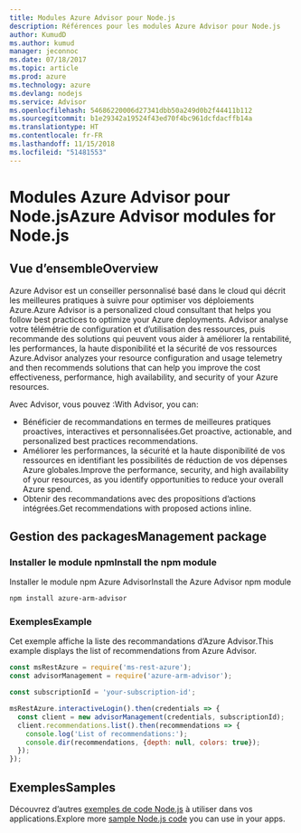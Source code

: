 ```yaml
---
title: Modules Azure Advisor pour Node.js
description: Références pour les modules Azure Advisor pour Node.js
author: KumudD
ms.author: kumud
manager: jeconnoc
ms.date: 07/18/2017
ms.topic: article
ms.prod: azure
ms.technology: azure
ms.devlang: nodejs
ms.service: Advisor
ms.openlocfilehash: 54686220006d27341dbb50a249d0b2f44411b112
ms.sourcegitcommit: b1e29342a19524f43ed70f4bc961dcfdacffb14a
ms.translationtype: HT
ms.contentlocale: fr-FR
ms.lasthandoff: 11/15/2018
ms.locfileid: "51481553"
---
```

# <a name="azure-advisor-modules-for-nodejs"></a><span data-ttu-id="cdac6-103">Modules Azure Advisor pour Node.js</span><span class="sxs-lookup"><span data-stu-id="cdac6-103">Azure Advisor modules for Node.js</span></span>

## <a name="overview"></a><span data-ttu-id="cdac6-104">Vue d’ensemble</span><span class="sxs-lookup"><span data-stu-id="cdac6-104">Overview</span></span>

<span data-ttu-id="cdac6-105">Azure Advisor est un conseiller personnalisé basé dans le cloud qui décrit les meilleures pratiques à suivre pour optimiser vos déploiements Azure.</span><span class="sxs-lookup"><span data-stu-id="cdac6-105">Azure Advisor is a personalized cloud consultant that helps you follow best practices to optimize your Azure deployments.</span></span> <span data-ttu-id="cdac6-106">Advisor analyse votre télémétrie de configuration et d’utilisation des ressources, puis recommande des solutions qui peuvent vous aider à améliorer la rentabilité, les performances, la haute disponibilité et la sécurité de vos ressources Azure.</span><span class="sxs-lookup"><span data-stu-id="cdac6-106">Advisor analyzes your resource configuration and usage telemetry and then recommends solutions that can help you improve the cost effectiveness, performance, high availability, and security of your Azure resources.</span></span>

<span data-ttu-id="cdac6-107">Avec Advisor, vous pouvez :</span><span class="sxs-lookup"><span data-stu-id="cdac6-107">With Advisor, you can:</span></span>
- <span data-ttu-id="cdac6-108">Bénéficier de recommandations en termes de meilleures pratiques proactives, interactives et personnalisées.</span><span class="sxs-lookup"><span data-stu-id="cdac6-108">Get proactive, actionable, and personalized best practices recommendations.</span></span>
- <span data-ttu-id="cdac6-109">Améliorer les performances, la sécurité et la haute disponibilité de vos ressources en identifiant les possibilités de réduction de vos dépenses Azure globales.</span><span class="sxs-lookup"><span data-stu-id="cdac6-109">Improve the performance, security, and high availability of your resources, as you identify opportunities to reduce your overall Azure spend.</span></span>
- <span data-ttu-id="cdac6-110">Obtenir des recommandations avec des propositions d’actions intégrées.</span><span class="sxs-lookup"><span data-stu-id="cdac6-110">Get recommendations with proposed actions inline.</span></span>

## <a name="management-package"></a><span data-ttu-id="cdac6-111">Gestion des packages</span><span class="sxs-lookup"><span data-stu-id="cdac6-111">Management package</span></span>

### <a name="install-the-npm-module"></a><span data-ttu-id="cdac6-112">Installer le module npm</span><span class="sxs-lookup"><span data-stu-id="cdac6-112">Install the npm module</span></span>

<span data-ttu-id="cdac6-113">Installer le module npm Azure Advisor</span><span class="sxs-lookup"><span data-stu-id="cdac6-113">Install the Azure Advisor npm module</span></span>

```bash
npm install azure-arm-advisor
```

### <a name="example"></a><span data-ttu-id="cdac6-114">Exemples</span><span class="sxs-lookup"><span data-stu-id="cdac6-114">Example</span></span>

<span data-ttu-id="cdac6-115">Cet exemple affiche la liste des recommandations d’Azure Advisor.</span><span class="sxs-lookup"><span data-stu-id="cdac6-115">This example displays the list of recommendations from Azure Advisor.</span></span>

```javascript
const msRestAzure = require('ms-rest-azure');
const advisorManagement = require('azure-arm-advisor');

const subscriptionId = 'your-subscription-id';

msRestAzure.interactiveLogin().then(credentials => {
  const client = new advisorManagement(credentials, subscriptionId);
  client.recommendations.list().then(recommendations => {
    console.log('List of recommendations:');
    console.dir(recommendations, {depth: null, colors: true});
  });
});
```

## <a name="samples"></a><span data-ttu-id="cdac6-116">Exemples</span><span class="sxs-lookup"><span data-stu-id="cdac6-116">Samples</span></span>

<span data-ttu-id="cdac6-117">Découvrez d’autres [exemples de code Node.js](https://azure.microsoft.com/resources/samples/?platform=nodejs) à utiliser dans vos applications.</span><span class="sxs-lookup"><span data-stu-id="cdac6-117">Explore more [sample Node.js code](https://azure.microsoft.com/resources/samples/?platform=nodejs) you can use in your apps.</span></span>
